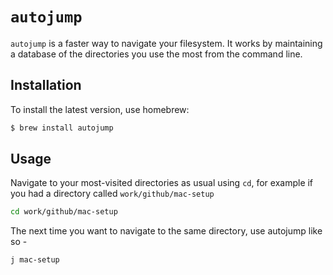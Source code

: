 # `autojump`

`autojump` is a faster way to navigate your filesystem. It works by maintaining a database of the directories you use the most from the command line.

## Installation

To install the latest version, use homebrew:

```bash
$ brew install autojump
```

## Usage

Navigate to your most-visited directories as usual using `cd`, for example if you had a directory called `work/github/mac-setup`

```bash
cd work/github/mac-setup
```

The next time you want to navigate to the same directory, use autojump like so -

```bash
j mac-setup
```
